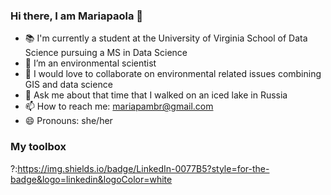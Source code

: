 ### Hi there, I am Mariapaola 👋

- 📚 I'm currently a student at the University of Virginia School of Data Science pursuing a MS in Data Science
- 🌱 I’m an environmental scientist 
- 👯 I would love to collaborate on environmental related issues combining GIS and data science 
- 💬 Ask me about that time that I walked on an iced lake in Russia  
- 📫 How to reach me: mariapambr@gmail.com
- 😄 Pronouns: she/her

### My toolbox 
?:https://img.shields.io/badge/LinkedIn-0077B5?style=for-the-badge&logo=linkedin&logoColor=white
